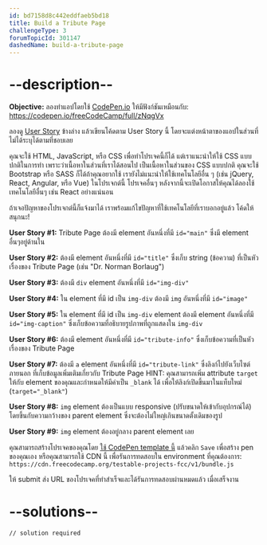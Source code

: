 ```yaml
---
id: bd7158d8c442eddfaeb5bd18
title: Build a Tribute Page
challengeType: 3
forumTopicId: 301147
dashedName: build-a-tribute-page
---
```


# --description--

**Objective:** ลองทำแอปโดยใช้ [CodePen.io](https://codepen.io) ให้มีฟังก์ชันเหมือนกับ: <https://codepen.io/freeCodeCamp/full/zNqgVx>

ลองดู [User Story](https://en.wikipedia.org/wiki/User_story) ข้างล่าง แล้วเขียนโค้ดตาม User Story นี้ โดยจะแต่งหน้าตาของแอปในส่วนที่ไม่ได้ระบุได้ตามที่ชอบเลย

คุณจะใช้ HTML, JavaScript, หรือ CSS เพื่อทำโปรเจคนี้ก็ได้
แต่เราแนะนำให้ใช้ CSS แบบปกติในการทำ เพราะว่าเนื้อหาในส่วนที่เราได้สอนไป เป็นเนื้อหาในส่วนของ CSS แบบปกติ
คุณจะใช้ Bootstrap หรือ SASS ก็ได้ถ้าคุณอยากใช้
เรายังไม่แนะนำให้ใช้เทคโนโลยีอื่น ๆ (เช่น jQuery, React, Angular, หรือ Vue) ในโปรเจกต์นี้
โปรเจคอื่นๆ หลังจากนี้จะเปิดโอกาสให้คุณได้ลองใช้เทคโนโลยีอื่นๆ เช่น React อย่างแน่นอน

ถ้าเจอปัญหาของโปรเจกต์นี้ก็แจ้งมาได้ เราพร้อมแก้ไขปัญหาที่ใช้เทคโนโลยีที่เราบอกอยู่แล้ว
โค้ดให้สนุกนะ!

**User Story #1:** Tribute Page ต้องมี element อันหนึ่งที่มี `id="main"` ซึ่งมี element อื่นๆอยู่ด้านใน

**User Story #2:** ต้องมี element อันหนึ่งที่มี `id="title"` ซึ่งเก็บ string (ข้อความ) ที่เป็นหัวเรื่องของ Tribute Page (เช่น "Dr. Norman Borlaug")

**User Story #3:** ต้องมี `div` element อันหนึ่งที่มี `id="img-div"`

**User Story #4:** ใน element ที่มี id เป็น `img-div` ต้องมี `img` อันหนึ่งที่มี `id="image"`

**User Story #5:** ใน element ที่มี id เป็น `img-div` element ต้องมี element อันหนึ่งที่มี `id="img-caption"` ซึ่งเก็บข้อความที่อธิบายรูปภาพที่ถูกแสดงใน `img-div`

**User Story #6:** ต้องมี element อันหนึ่งที่มี `id="tribute-info"` ซึ่งเก็บข้อความที่เป็นหัวเรื่องของ Tribute Page

**User Story #7:** ต้องมี `a` element อันหนึ่งที่มี `id="tribute-link"` ซึ่งลิงก์ไปยังเว็บไซต์ภายนอก ที่เก็บข้อมูลเพิ่มเติมเกี่ยวกับ Tribute Page HINT: คุณสามารถเพิ่ม attribute `target` ให้กับ element ของคุณและกำหนดให้มีค่าเป็น `_blank` ได้ เพื่อให้ลิงก์เปิดขึ้นมาในแท็บใหม่ (`target="_blank"`)

**User Story #8:** `img` element ต้องเป็นแบบ responsive (ปรับขนาดให้เข้ากับอุปกรณ์ได้) โดยขึ้นกับความกว้างของ parent element ซึ่งจะต้องไม่ใหญ่เกินขนาดตั้งเดิมของรูป

**User Story #9:** `img` element ต้องอยู่กลาง parent element เลย

คุณสามารถสร้างโปรเจคของคุณโดย <a href='https://codepen.io/pen?template=MJjpwO' target='_blank' rel='nofollow'>ใช้ CodePen template นี้</a> แล้วคลิก `Save` เพื่อสร้าง pen ของคุณเอง หรือคุณสามารถใช้ CDN นี้ เพื่อรันการทดสอบใน environment ที่คุณต้องการ: `https://cdn.freecodecamp.org/testable-projects-fcc/v1/bundle.js`

ให้ submit ส่ง URL ของโปรเจคที่ทำสำเร็จและได้รันการทดสอบผ่านหมดแล้ว เมื่อเสร็จงาน

# --solutions--

```html
// solution required
```
